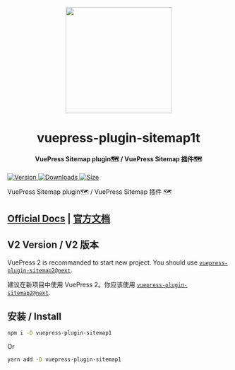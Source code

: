 <!-- markdownlint-disable -->
<p align="center">
  <img width="240" src="https://vuepress-theme-hope.github.io/v1/logo.svg" style="text-align: center;"/>
</p>
<h1 align="center">vuepress-plugin-sitemap1t</h1>
<h4 align="center">VuePress Sitemap plugin🗺️ / VuePress Sitemap 插件🗺️</h4>

[![Version](https://img.shields.io/npm/v/vuepress-plugin-sitemap1.svg?style=flat-square&logo=npm) ![Downloads](https://img.shields.io/npm/dm/vuepress-plugin-sitemap1.svg?style=flat-square&logo=npm) ![Size](https://img.shields.io/bundlephobia/min/vuepress-plugin-sitemap1?style=flat-square&logo=npm)](https://www.npmjs.com/package/vuepress-plugin-sitemap1)

<!-- markdownlint-restore -->

VuePress Sitemap plugin🗺️ / VuePress Sitemap 插件 🗺️

## [Official Docs](https://vuepress-theme-hope.github.io/v1/sitemap/) | [官方文档](https://vuepress-theme-hope.gitee.io/v1/sitemap/zh/)

## V2 Version / V2 版本

VuePress 2 is recommanded to start new project. You should use [`vuepress-plugin-sitemap2@next`](https://vuepress-theme-hope.github.io/v2/sitemap/).

建议在新项目中使用 VuePress 2。你应该使用 [`vuepress-plugin-sitemap2@next`](https://vuepress-theme-hope.gitee.io/v2/sitemap/zh/).

## 安装 / Install

```bash
npm i -D vuepress-plugin-sitemap1
```

Or

```bash
yarn add -D vuepress-plugin-sitemap1
```
